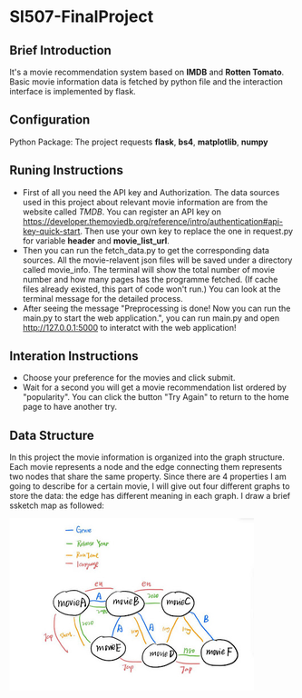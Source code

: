 # SI507-FinalProject
## Brief Introduction
It's a movie recommendation system based on **IMDB** and **Rotten Tomato**. Basic movie information data is fetched by python file and the interaction interface is implemented by flask.

## Configuration
Python Package: The project requests **flask**, **bs4**, **matplotlib**, **numpy**


## Runing Instructions
+ First of all you need the API key and Authorization. The data sources used in this project about relevant movie information are from the website called *TMDB*. You can register an API key on https://developer.themoviedb.org/reference/intro/authentication#api-key-quick-start. Then use your own key to replace the one in request.py for variable **header** and **movie_list_url**.
+ Then you can run the fetch_data.py to get the corresponding data sources. All the movie-relavent json files will be saved under a directory called movie_info. The terminal will show the total number of movie number and how many pages has the programme fetched. (If cache files already existed, this part of code won't run.) You can look at the terminal message for the detailed process.
+ After seeing the message "Preprocessing is done! Now you can run the main.py to start the web application.", you
can run main.py and open http://127.0.0.1:5000 to interatct with the web application!

## Interation Instructions
+ Choose your preference for the movies and click submit.
+ Wait for a second you will get a movie recommendation list ordered by "popularity". You can click the button "Try
   Again" to return to the home page to have another try.

## Data Structure
In this project the movie information is organized into the graph structure. Each movie represents a node and the edge connecting them represents two nodes that share the same property. 
Since there are 4 properties I am going to describe for a certain movie, I will give out four different graphs to store the data: the edge has different meaning in each graph.
I draw a brief ssketch map as followed:

![Alt Text](images/data_structure.jpeg)


